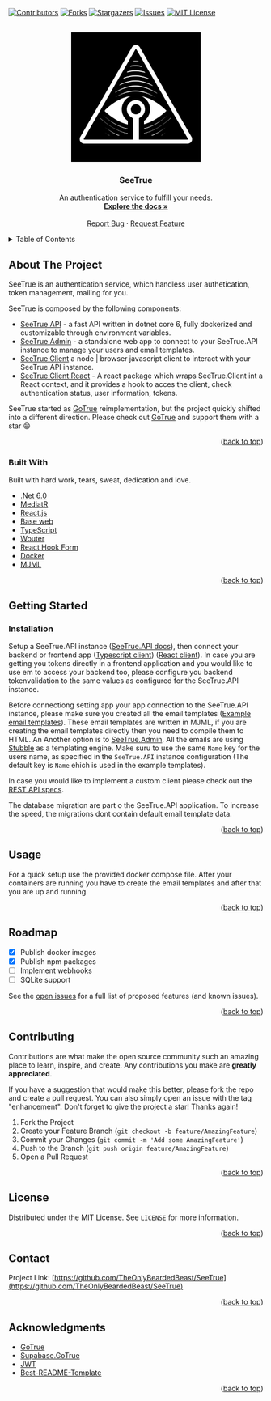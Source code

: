 <div id="top"></div>

<!-- PROJECT SHIELDS -->
<!--
*** I'm using markdown "reference style" links for readability.
*** Reference links are enclosed in brackets [ ] instead of parentheses ( ).
*** See the bottom of this document for the declaration of the reference variables
*** for contributors-url, forks-url, etc. This is an optional, concise syntax you may use.
*** https://www.markdownguide.org/basic-syntax/#reference-style-links
-->
[![Contributors][contributors-shield]][contributors-url]
[![Forks][forks-shield]][forks-url]
[![Stargazers][stars-shield]][stars-url]
[![Issues][issues-shield]][issues-url]
[![MIT License][license-shield]][license-url]



<!-- PROJECT LOGO -->
<br />
<div align="center">
  <a href="https://github.com/TheOnlyBeardedBeast/SeeTrue">
    <img width="256px" src="./SeeTrue.Admin/src/Assets/SeeTrueIcon.png" />
  </a>

  <h3 align="center">SeeTrue</h3>

  <p align="center">
    An authentication service to fulfill your needs.
    <br />
    <a href="https://github.com/TheOnlyBeardedBeast/SeeTrue"><strong>Explore the docs »</strong></a>
    <br />
    <br />
    <a href="https://github.com/TheOnlyBeardedBeast/SeeTrue/issues">Report Bug</a>
    ·
    <a href="https://github.com/TheOnlyBeardedBeast/SeeTrue/issues">Request Feature</a>
  </p>
</div>



<!-- TABLE OF CONTENTS -->
<details>
  <summary>Table of Contents</summary>
  <ol>
    <li>
      <a href="#about-the-project">About The Project</a>
      <ul>
        <li><a href="#built-with">Built With</a></li>
      </ul>
    </li>
    <li>
      <a href="#getting-started">Getting Started</a>
      <ul>
        <li><a href="#installation">Installation</a></li>
      </ul>
    </li>
    <li><a href="#usage">Usage</a></li>
    <li><a href="#roadmap">Roadmap</a></li>
    <li><a href="#contributing">Contributing</a></li>
    <li><a href="#license">License</a></li>
    <li><a href="#contact">Contact</a></li>
    <li><a href="#acknowledgments">Acknowledgments</a></li>
  </ol>
</details>



<!-- ABOUT THE PROJECT -->
## About The Project

SeeTrue is an authentication service, which handless user authetication, token management, mailing for you.

SeeTrue is composed by the following components:
* [SeeTrue.API](https://github.com/TheOnlyBeardedBeast/SeeTrue/tree/master/SeeTrue.API) - a fast API written in dotnet core 6, fully dockerized and customizable through environment variables.
* [SeeTrue.Admin](https://github.com/TheOnlyBeardedBeast/SeeTrue/tree/master/SeeTrue.Admin) - a standalone web app to connect to your SeeTrue.API instance to manage your users and email templates.
* [SeeTrue.Client](https://github.com/TheOnlyBeardedBeast/SeeTrue/tree/master/SeeTrue.Client) a node | browser javascript client to interact with your SeeTrue.API instance.
* [SeeTrue.Client.React](https://github.com/TheOnlyBeardedBeast/SeeTrue/tree/master/SeeTrue.Client.React) - A react package which wraps SeeTrue.Client int a React context, and it provides a hook to acces the client, check authentication status, user information, tokens.

SeeTrue started as [GoTrue](https://github.com/netlify/gotrue) reimplementation, but the project quickly shifted into a different direction. Please check out [GoTrue](https://github.com/netlify/gotrue) and support them with a star :smile: 

<p align="right">(<a href="#top">back to top</a>)</p>



### Built With

Built with hard work, tears, sweat, dedication and love.

* [.Net 6.0](https://dotnet.microsoft.com/en-us/)
* [MediatR](https://github.com/jbogard/MediatR)
* [React.js](https://reactjs.org/)
* [Base web](https://baseweb.design/)
* [TypeScript](https://www.typescriptlang.org/)
* [Wouter](https://github.com/molefrog/wouter)
* [React Hook Form](https://react-hook-form.com/)
* [Docker](https://www.docker.com/)
* [MJML](https://mjml.io/)

<p align="right">(<a href="#top">back to top</a>)</p>



<!-- GETTING STARTED -->
## Getting Started
### Installation

Setup a SeeTrue.API instance ([SeeTrue.API docs](https://github.com/TheOnlyBeardedBeast/SeeTrue/tree/master/SeeTrue.API)), then connect your backend or frontend app ([Typescript client](https://github.com/TheOnlyBeardedBeast/SeeTrue/tree/master/SeeTrue.Client)) ([React client](https://github.com/TheOnlyBeardedBeast/SeeTrue/tree/master/SeeTrue.Client.React)). In case you are getting you tokens directly in a frontend application and you would like to use em to access your backend too, please configure you backend tokenvalidation to the same values as configured for the SeeTrue.API instance.

Before connectiong setting app your app connection to the SeeTrue.API instance, please make sure you created all the email templates ([Example email templates](https://github.com/TheOnlyBeardedBeast/SeeTrue/tree/master/SeeTrue.MJML.Templates)). These email templates are written in MJML, if you are creating the email templates directly then you need to compile them to HTML. An Another option is to [SeeTrue.Admin](https://github.com/TheOnlyBeardedBeast/SeeTrue/tree/master/SeeTrue.Admin). All the emails are using [Stubble](https://github.com/StubbleOrg/Stubble) as a templating engine. Make suru to use the same `Name` key for the users name, as specified in the `SeeTrue.API` instance configuration (The default key is `Name` ehich is used in the example templates). 

In case you would like to implement a custom client please check out the [REST API specs](https://github.com/TheOnlyBeardedBeast/SeeTrue/tree/master/SeeTrue.API/docs#seetrueapi).

The database migration are part o the SeeTrue.API application. To increase the speed, the migrations dont contain default email template data.

<p align="right">(<a href="#top">back to top</a>)</p>



<!-- USAGE EXAMPLES -->
## Usage

For a quick setup use the provided docker compose file. After your containers are running you have to create the email templates and after that you are up and running.

<p align="right">(<a href="#top">back to top</a>)</p>



<!-- ROADMAP -->
## Roadmap

- [x] Publish docker images
- [x] Publish npm packages
- [ ] Implement webhooks
- [ ] SQLite support

See the [open issues](https://github.com/TheOnlyBeardedBeast/SeeTrue/issues) for a full list of proposed features (and known issues).

<p align="right">(<a href="#top">back to top</a>)</p>



<!-- CONTRIBUTING -->
## Contributing

Contributions are what make the open source community such an amazing place to learn, inspire, and create. Any contributions you make are **greatly appreciated**.

If you have a suggestion that would make this better, please fork the repo and create a pull request. You can also simply open an issue with the tag "enhancement".
Don't forget to give the project a star! Thanks again!

1. Fork the Project
2. Create your Feature Branch (`git checkout -b feature/AmazingFeature`)
3. Commit your Changes (`git commit -m 'Add some AmazingFeature'`)
4. Push to the Branch (`git push origin feature/AmazingFeature`)
5. Open a Pull Request

<p align="right">(<a href="#top">back to top</a>)</p>



<!-- LICENSE -->
## License

Distributed under the MIT License. See `LICENSE` for more information.

<p align="right">(<a href="#top">back to top</a>)</p>



<!-- CONTACT -->
## Contact

Project Link: [https://github.com/TheOnlyBeardedBeast/SeeTrue](https://github.com/TheOnlyBeardedBeast/SeeTrue)

<p align="right">(<a href="#top">back to top</a>)</p>



<!-- ACKNOWLEDGMENTS -->
## Acknowledgments

* [GoTrue](https://github.com/netlify/gotrue)
* [Supabase.GoTrue](https://supabase.com/docs/gotrue/server/about)
* [JWT](https://jwt.io/)
* [Best-README-Template](https://github.com/othneildrew/Best-README-Template)

<p align="right">(<a href="#top">back to top</a>)</p>



<!-- MARKDOWN LINKS & IMAGES -->
<!-- https://www.markdownguide.org/basic-syntax/#reference-style-links -->
[contributors-shield]: https://img.shields.io/github/contributors/TheOnlyBeardedBeast/SeeTrue.svg?style=for-the-badge
[contributors-url]: https://github.com/TheOnlyBeardedBeast/SeeTrue/graphs/contributors
[forks-shield]: https://img.shields.io/github/forks/TheOnlyBeardedBeast/SeeTrue.svg?style=for-the-badge
[forks-url]: https://github.com/TheOnlyBeardedBeast/SeeTrue/network/members
[stars-shield]: https://img.shields.io/github/stars/TheOnlyBeardedBeast/SeeTrue.svg?style=for-the-badge
[stars-url]: https://github.com/TheOnlyBeardedBeast/SeeTrue/stargazers
[issues-shield]: https://img.shields.io/github/issues/TheOnlyBeardedBeast/SeeTrue.svg?style=for-the-badge
[issues-url]: https://github.com/TheOnlyBeardedBeast/SeeTrue/issues
[license-shield]: https://img.shields.io/github/license/TheOnlyBeardedBeast/SeeTrue.svg?style=for-the-badge
[license-url]: https://github.com/TheOnlyBeardedBeast/SeeTrue/blob/master/LICENSE